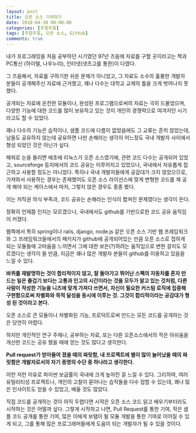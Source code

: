 ```yaml
---
layout: post
title: 오픈 소스 기여하기
date: 2018-04-30 00:00:00
categories: [주절주절]
tags: [주절주절, 오픈 소스, Github]
comments: true
---
```


내가 프로그래밍을 처음 공부하던 시기였던 97년 즈음에 자료를 구할 곳이라고는 책과 PC통신 (하이텔, 나우누리), 인터넷(넷츠고를 통한)이 다였다.

그 즈음해서, 자료를 구하기한 쉬운 문제가 아니었고, 그 자료도 소수의 훌륭한 개발자 분들이 공개해주신 자료에 근거했고, 꽤나 다수는 대학교 교제의 틀을 크게 벗어나지 못했다.

공개되는 자료에 온전한 모듈이나, 완성된 프로그램으로써의 자료는 극히 드물었으며, 다양한 기능에 대한 코드를 많이 보유하고 있는 것이 개인의 경쟁력으로 여겨지던 시기라고도 할 수 있었다.

꽤나 다수의 기능은 습작이나, 샘플 코드에 다름이 없었음에도 그 교류는 흔치 않았는데, 남들도 공유하지 않는데 공유하면 나만 손해라는 생각이 어느정도 국내 개발자 사이에서 형성 되었던 것은 아닌가 싶다.

해외로 눈을 돌리면 애초에 리눅스가 오픈 소스였기에, 관련 코드 다수는 공개되어 있었고, sourceforge 등지에서의 코드 공유는 이루어지고 있었으나, 국내에서 자유롭게 접근하고 사용할 정도는 아니었다. 특히나 국내 개발자들에게 공감대가 크지 않았으므로, 가져와서 사용하는 경우는 존재했어도 오픈 소스 라이선스에 맞게 변형한 코드를 재 공개 해야 되는 케이스에서 마저, 그렇지 않은 경우도 종종 봤다.

이는 저작권 의식 부족과, 코드 공유는 손해라는 인식이 합쳐진 문제였다는 생각이 든다.

정확히 언제쯤 인지는 모르겠으나, 국내에서도 github를 기반으로한 코드 공유 움직임이 커졌다.

웹쪽에서 특히 spring이나 rails, django, node.js 같은 오픈 소스 기반 웹 프레임워크와 그 프레임워크들에서의 패키지가 github에 공개되어있는 만큼 오픈 소스로 접하게 되는 모듈들에 고마움을 느끼면서 그에 대한 보은(?)하려는 움직임으로 변한 걸지도 모르겠다는 생각이 들 만큼, 지금은 꽤나 많은 개발자 분들이 github를 이용하고 있음을 느낄 수 있다.

**바퀴를 재발명하는 것이 합리적이지 않고, 잘 돌아가고 뛰어난 스펙의 자동차를 혼자 만드는 일은 즐겁기 보다는 고통과 인고의 시간이라는 것을 모두가 알고 있는 것처럼, 다른 사람이 작성한 기능을 니즈에 맞게 가져다 쓰면서, 자신이 필요한 커스텀 로직에 집중해 구현함으로써 차별화와 목적 달성을 동시에 이루는 것. 그것이 합리적이라는 공감대가 형성 된 것이라고 본다.**

오픈 소스로 큰 모듈이나 차별화된 기능, 프로덕트로써 만드는 모든 코드를 공개하는 것은 당연히 어렵다.

하지만 개인적인 연구 주제나, 공부하는 자료, 또는 다른 오픈소스에서의 작은 아쉬움을 개선한 코드는 공유 했을 때에 얻는 것도 많다고 생각한다.

**Pull request가 받아들여 졌을 때의 짜릿함, 내 프로젝트에 별이 많이 늘어났을 때의 짜릿함은 개발자로서의 자기 증명의 수단 중 하나라고 생각한다.**

이런 저런 이유로 파이썬 보급률이 국내에 크게 높아진 걸 느낄 수 있다.
그리하여, 여러 유틸리티성 프로젝트나, 개인의 고찰이 묻어나는 습작들을 다수 접할 수 있는데, 꽤나 많은 인사이트도 얻을 수 있었고, 배울 것도 많았다.

직접 코드를 공개하는 것이 아직 두렵다면 시작은 오픈 소스 코드 읽고 배우기부터라도 시작하는 것은 어떨까 싶다.
그렇게 시작하고 나면, Pull Request를 통한 기여, 작은 샘플 코드 공개를 통한 기여, 많은 이에게 보탬이 될 모듈 개발을 통한 기여로 이어질 수 있게 되고, 그를 통해 많은 프로그래머들에게 도움이 되는 개발자가 될 수 있을 것이다.